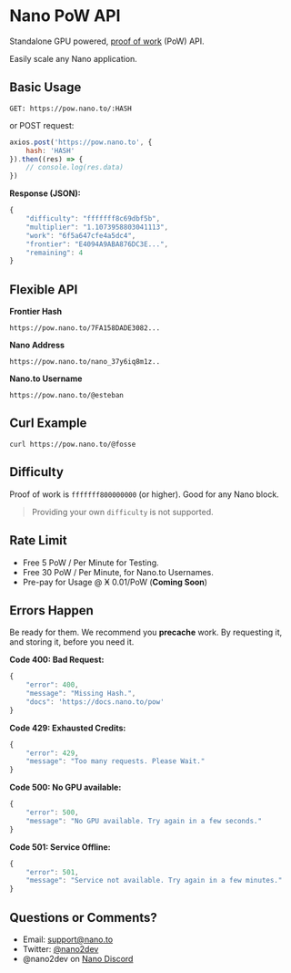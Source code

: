 # Nano PoW API

Standalone GPU powered, [proof of work](https://github.com/nanocurrency/nano-pow) (PoW) API.

Easily scale any Nano application.

## Basic Usage

```
GET: https://pow.nano.to/:HASH
```

or POST request:

```javascript
axios.post('https://pow.nano.to', { 
    hash: 'HASH' 
}).then((res) => {
    // console.log(res.data)
})
```

**Response (JSON):**

```js
{
    "difficulty": "fffffff8c69dbf5b",
    "multiplier": "1.1073958803041113",
    "work": "6f5a647cfe4a5dc4",
    "frontier": "E4094A9ABA876DC3E...",
    "remaining": 4
}
```

## Flexible API

**Frontier Hash**
```
https://pow.nano.to/7FA158DADE3082...
```

**Nano Address**
```
https://pow.nano.to/nano_37y6iq8m1z..
```

**Nano.to Username**
```
https://pow.nano.to/@esteban
```

## Curl Example

```
curl https://pow.nano.to/@fosse
```

## Difficulty

Proof of work is  ```fffffff800000000``` (or higher). Good for any Nano block.

> Providing your own ```difficulty``` is not supported.

## Rate Limit

- Free 5 PoW / Per Minute for Testing.
- Free 30 PoW / Per Minute, for Nano.to Usernames.
- Pre-pay for Usage @ Ӿ 0.01/PoW (**Coming Soon**)

## Errors Happen

Be ready for them. We recommend you **precache** work. By requesting it, and storing it, before you need it.

**Code 400: Bad Request:**

```js
{ 
    "error": 400,  
    "message": "Missing Hash.",
    "docs": 'https://docs.nano.to/pow'
}
```

**Code 429: Exhausted Credits:**

```js
{
    "error": 429,
    "message": "Too many requests. Please Wait."
}
```

**Code 500: No GPU available:**

```js
{
    "error": 500, 
    "message": "No GPU available. Try again in a few seconds."
}
```

**Code 501: Service Offline:**

```js
{
    "error": 501, 
    "message": "Service not available. Try again in a few minutes."
}
```

## Questions or Comments? 

- Email: support@nano.to
- Twitter: [@nano2dev](https://twitter.com/nano2dev)
- @nano2dev on [Nano Discord](https://discord.com/invite/RNAE2R9) 